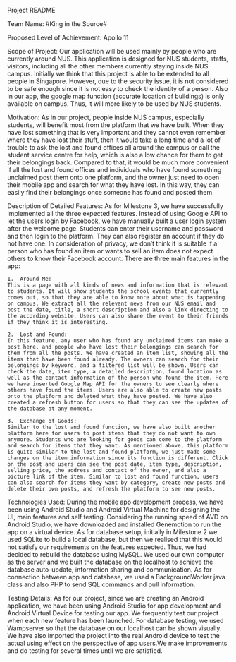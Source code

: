 Project README

Team Name: #King in the Source#

Proposed Level of Achievement: Apollo 11

Scope of Project:
Our application will be used mainly by people who are currently around NUS. 
This application is designed for NUS students, staffs, visitors, including all the other members currently staying inside NUS campus. Initially we think that this project is able to be extended to all people in Singapore. However, due to the security issue, it is not considered to be safe enough since it is not easy to check the identity of a person. Also in our app, the google map function (accurate location of buildings) is only available on campus. Thus, it will more likely to be used by NUS students.

Motivation:
As in our project, people inside NUS campus, especially students, will benefit most from the platform that we have built. When they have lost something that is very important and they cannot even remember where they have lost their stuff, then it would take a long time and a lot of trouble to ask the lost and found offices all around the campus or call the student service centre for help, which is also a low chance for them to get their belongings back. Compared to that, it would be much more convenient if all the lost and found offices and individuals who have found something unclaimed post them onto one platform, and the owner just need to open their mobile app and search for what they have lost. In this way, they can easily find their belongings once someone has found and posted them.

Description of Detailed Features:
As for Milestone 3, we have successfully implemented all the three expected features.
Instead of using Google API to let the users login by Facebook, we have manually built a user login system after the welcome page. Students can enter their username and password and then login to the platform. They can also register an account if they do not have one. In consideration of privacy, we don’t think it is suitable if a person who has found an item or wants to sell an item does not expect others to know their Facebook account.
There are three main features in the app:

	1.	Around Me:
	This is a page with all kinds of news and information that is relevant to students. It will show students the school events that currently comes out, so that they are able to know more about what is happening on campus. We extract all the relevant news from our NUS email and post the date, title, a short description and also a link directing to the according website. Users can also share the event to their friends if they think it is interesting.

	2.	Lost and Found:
	In this feature, any user who has found any unclaimed items can make a post here, and people who have lost their belongings can search for them from all the posts. We have created an item list, showing all the items that have been found already. The owners can search for their belongings by keyword, and a filtered list will be shown. Users can check the date, item type, a detailed description, found location as well as the contact information of the person who found the item. Here we have inserted Google Map API for the owners to see clearly where others have found the items. Users are also able to create new posts onto the platform and deleted what they have posted. We have also created a refresh button for users so that they can see the updates of the database at any moment.
	
	3.	Exchange of Goods:
	Similar to the lost and found function, we have also built another platform here for users to post items that they do not want to own anymore. Students who are looking for goods can come to the platform and search for items that they want. As mentioned above, this platform is quite similar to the lost and found platform, we just made some changes on the item information since its function is different. Click on the post and users can see the post date, item type, description, selling price, the address and contact of the owner, and also a picture link of the item. Similar to lost and found function, users can also search for items they want by category, create new posts and delete their own posts, and refresh the platform to see new posts.

Technologies Used:
During the mobile app development process, we have been using Android Studio and Android Virtual Machine for designing the UI, main features and self testing. Considering the running speed of AVD on Android Studio, we have downloaded and installed Genemotion to run the app on a virtual device. As for database setup, initially in Milestone 2 we used SQLite to build a local database, but then we realised that this would not satisfy our requirements on the features expected. Thus, we had decided to rebuild the database using MySQL. We used our own computer as the server and we built the database on the localhost to achieve the database auto-update, information sharing and communication. As for connection between app and database, we used a BackgroundWorker java class and also PHP to send SQL commands and pull information.

Testing Details:
As for our project, since we are creating an Android application, we have been using Android Studio for app development and Android Virtual Device for testing our app.  We frequently test our project when each new feature has been launched. For database testing, we used Wampserver so that the database on our localhost can be shown visually. We have also imported the project into the real Android device to test the actual using effect on the perspective of app users.We make improvements and do testing for several times until we are satisfied.
